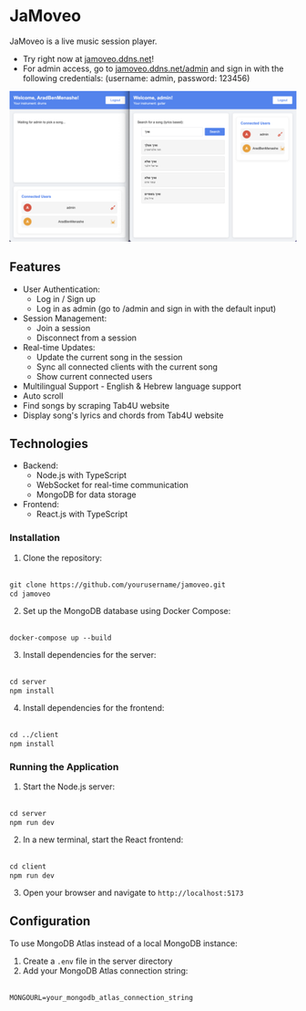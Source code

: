 # JaMoveo

JaMoveo is a live music session player.

- Try right now at [jamoveo.ddns.net](http://jamoveo.ddns.net:8080/)!
- For admin access, go to [jamoveo.ddns.net/admin](http://jamoveo.ddns.net:8080/admin) and sign in with the following credentials: (username: admin, password: 123456)

[![JaMoveo](metadata/Screenshot1.png)](http://jamoveo.ddns.net:8080/)

## Features

- User Authentication:
  - Log in / Sign up
  - Log in as admin (go to /admin and sign in with the default input)
- Session Management:
  - Join a session
  - Disconnect from a session
- Real-time Updates:
  - Update the current song in the session
  - Sync all connected clients with the current song
  - Show current connected users
- Multilingual Support - English & Hebrew language support
- Auto scroll
- Find songs by scraping Tab4U website
- Display song's lyrics and chords from Tab4U website

## Technologies

- Backend:
  - Node.js with TypeScript
  - WebSocket for real-time communication
  - MongoDB for data storage
- Frontend:
  - React.js with TypeScript

### Installation

1. Clone the repository:

```

git clone https://github.com/yourusername/jamoveo.git
cd jamoveo

```

2. Set up the MongoDB database using Docker Compose:

```

docker-compose up --build

```

3. Install dependencies for the server:

```

cd server
npm install

```

4. Install dependencies for the frontend:

```

cd ../client
npm install

```

### Running the Application

1. Start the Node.js server:

```

cd server
npm run dev

```

2. In a new terminal, start the React frontend:

```

cd client
npm run dev

```

3. Open your browser and navigate to `http://localhost:5173`

## Configuration

To use MongoDB Atlas instead of a local MongoDB instance:

1. Create a `.env` file in the server directory
2. Add your MongoDB Atlas connection string:

```

MONGOURL=your_mongodb_atlas_connection_string

```
